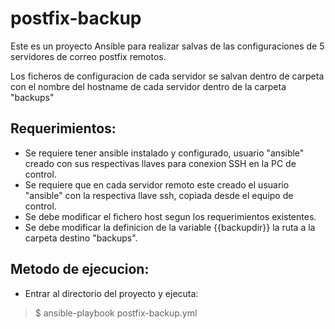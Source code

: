 # postfix-backup

Este es un proyecto Ansible para realizar salvas de las configuraciones de 5 servidores de correo postfix remotos.

Los ficheros de configuracion de cada servidor se salvan dentro de carpeta con el nombre del hostname de cada servidor dentro de la carpeta "backups"

## Requerimientos:

- Se requiere tener ansible instalado y configurado, usuario "ansible" creado con sus respectivas llaves para conexion SSH en la PC de control.
- Se requiere que en cada servidor remoto este creado el usuario "ansible" con la respectiva llave ssh, copiada desde el equipo de control.
- Se debe modificar el fichero host segun los requerimientos existentes.
- Se debe modificar la definicion de la variable {{backupdir}} la ruta a la carpeta destino "backups".

## Metodo de ejecucion:

- Entrar al directorio del proyecto y ejecuta:
>  $ ansible-playbook postfix-backup.yml

